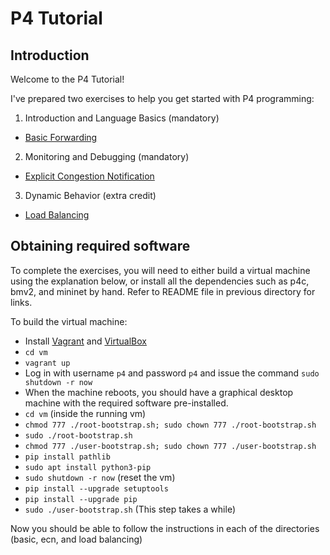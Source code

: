 # P4 Tutorial

## Introduction

Welcome to the P4 Tutorial!

I've prepared two exercises to help you get started with P4
programming:

1. Introduction and Language Basics (mandatory)
* [Basic Forwarding](./basic)


2. Monitoring and Debugging (mandatory)
* [Explicit Congestion Notification](./ecn)


3. Dynamic Behavior (extra credit)
* [Load Balancing](./load_balance)

## Obtaining required software

To complete the exercises, you will need to either build a
virtual machine using the explanation below, or install all the  dependencies such as p4c, bmv2, and mininet by hand. Refer to README file in previous directory for links.

To build the virtual machine:
- Install [Vagrant](https://vagrantup.com) and [VirtualBox](https://virtualbox.org)
- `cd vm`
- `vagrant up`
- Log in with username `p4` and password `p4` and issue the command `sudo shutdown -r now`
- When the machine reboots, you should have a graphical desktop machine with the required
software pre-installed.
- `cd vm` (inside the running vm)
- `chmod 777 ./root-bootstrap.sh; sudo chown 777 ./root-bootstrap.sh`
- `sudo ./root-bootstrap.sh`
- `chmod 777 ./user-bootstrap.sh; sudo chown 777 ./user-bootstrap.sh`
- `pip install pathlib`
- `sudo apt install python3-pip`
- `sudo shutdown -r now` (reset the vm)
- `pip install --upgrade setuptools`
- `pip install --upgrade pip`
- `sudo ./user-bootstrap.sh` (This step takes a while)

Now you should be able to follow the instructions in each of the directories (basic, ecn, and load balancing)

